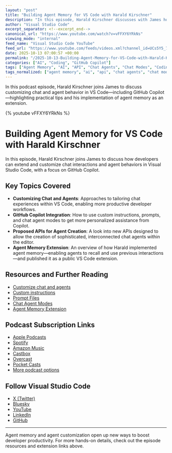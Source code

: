 ```yaml
---
layout: "post"
title: "Building Agent Memory for VS Code with Harald Kirschner"
description: "In this episode, Harald Kirschner discusses with James how to customize chat interactions and agents in Visual Studio Code. The conversation delves into the use of GitHub Copilot with custom instructions, prompts, and chat agent modes. Harald introduces new proposed APIs that unify these features for agent creation and demonstrates how agent memory was implemented and shipped as a VS Code extension. Listeners will learn practical steps to enhance their development workflow using Copilot customization and can explore related documentation and extensions."
author: "Visual Studio Code"
excerpt_separator: <!--excerpt_end-->
canonical_url: "https://www.youtube.com/watch?v=vFFXY6YRkNs"
viewing_mode: "internal"
feed_name: "Visual Studio Code YouTube"
feed_url: "https://www.youtube.com/feeds/videos.xml?channel_id=UCs5Y5_7XK8HLDX0SLNwkd3w"
date: 2025-10-13 07:00:57 +00:00
permalink: "/2025-10-13-Building-Agent-Memory-for-VS-Code-with-Harald-Kirschner.html"
categories: ["AI", "Coding", "GitHub Copilot"]
tags: ["Agent Memory", "AI", "API", "Chat Agents", "Chat Modes", "Coding", "Copilot Customization", "Custom Instructions", "Developer Tools", "Extension Development", "GitHub Copilot", "Harald Kirschner", "Microsoft", "Prompt Engineering", "Videos", "VS Code"]
tags_normalized: ["agent memory", "ai", "api", "chat agents", "chat modes", "coding", "copilot customization", "custom instructions", "developer tools", "extension development", "github copilot", "harald kirschner", "microsoft", "prompt engineering", "videos", "vs code"]
---
```


In this podcast episode, Harald Kirschner joins James to discuss customizing chat and agent behavior in VS Code—including GitHub Copilot—highlighting practical tips and his implementation of agent memory as an extension.<!--excerpt_end-->

{% youtube vFFXY6YRkNs %}

# Building Agent Memory for VS Code with Harald Kirschner

In this episode, Harald Kirschner joins James to discuss how developers can extend and customize chat interactions and agent behaviors in Visual Studio Code, with a focus on GitHub Copilot.

## Key Topics Covered

- **Customizing Chat and Agents**: Approaches to tailoring chat experiences within VS Code, enabling more productive developer workflows.
- **GitHub Copilot Integration**: How to use custom instructions, prompts, and chat agent modes to get more personalized assistance from Copilot.
- **Proposed APIs for Agent Creation**: A look into new APIs designed to allow the creation of sophisticated, interconnected chat agents within the editor.
- **Agent Memory Extension**: An overview of how Harald implemented agent memory—enabling agents to recall and use previous interactions—and published it as a public VS Code extension.

## Resources and Further Reading

- [Customize chat and agents](https://code.visualstudio.com/docs/copilot/customization/overview)
- [Custom instructions](https://code.visualstudio.com/docs/copilot/customization/custom-instructions)
- [Prompt Files](https://code.visualstudio.com/docs/copilot/customization/prompt-files)
- [Chat Agent Modes](https://code.visualstudio.com/docs/copilot/customization/custom-chat-modes)
- [Agent Memory Extension](https://marketplace.visualstudio.com/items?itemName=digitarald.agent-memory)

## Podcast Subscription Links

- [Apple Podcasts](https://podcasts.apple.com/us/podcast/id1833924784)
- [Spotify](https://open.spotify.com/show/3S2fExHkmbfQwwYw4a56yQ)
- [Amazon Music](https://music.amazon.com/podcasts/bd5f1efc-cdae-49c8-8ec7-c9b48b00ce46/vs-code-insiders-podcast)
- [Castbox](https://castbox.fm/channel/id6720052?country=us)
- [Overcast](https://overcast.fm/itunes1833924784/vs-code-insiders-podcast)
- [Pocket Casts](https://pca.st/itunes/1833924784)
- [More podcast options](https://www.vscodepodcast.com/subscribe)

## Follow Visual Studio Code

- [X (Twitter)](https://x.com/code)
- [Bluesky](https://bsky.app/profile/vscode.dev)
- [YouTube](https://youtube.com/code)
- [LinkedIn](https://www.linkedin.com/showcase/104107263)
- [GitHub](https://github.com/microsoft/vscode)

---

Agent memory and agent customization open up new ways to boost developer productivity. For more hands-on details, check out the episode resources and extension links above.
